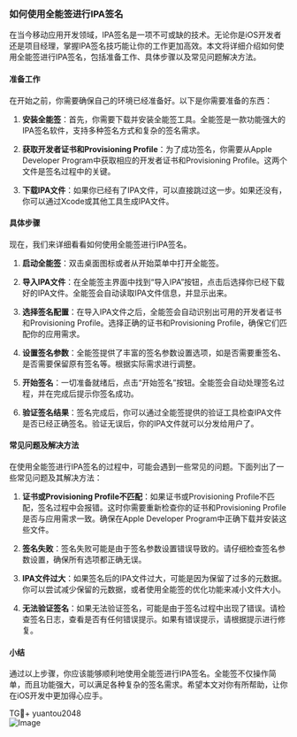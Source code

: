 ### 如何使用全能签进行IPA签名

在当今移动应用开发领域，IPA签名是一项不可或缺的技术。无论你是iOS开发者还是项目经理，掌握IPA签名技巧能让你的工作更加高效。本文将详细介绍如何使用全能签进行IPA签名，包括准备工作、具体步骤以及常见问题解决方法。

#### 准备工作

在开始之前，你需要确保自己的环境已经准备好。以下是你需要准备的东西：

1. **安装全能签**：首先，你需要下载并安装全能签工具。全能签是一款功能强大的IPA签名软件，支持多种签名方式和复杂的签名需求。
   
2. **获取开发者证书和Provisioning Profile**：为了成功签名，你需要从Apple Developer Program中获取相应的开发者证书和Provisioning Profile。这两个文件是签名过程中的关键。

3. **下载IPA文件**：如果你已经有了IPA文件，可以直接跳过这一步。如果还没有，你可以通过Xcode或其他工具生成IPA文件。

#### 具体步骤

现在，我们来详细看看如何使用全能签进行IPA签名。

1. **启动全能签**：双击桌面图标或者从开始菜单中打开全能签。

2. **导入IPA文件**：在全能签主界面中找到“导入IPA”按钮，点击后选择你已经下载好的IPA文件。全能签会自动读取IPA文件信息，并显示出来。

3. **选择签名配置**：在导入IPA文件之后，全能签会自动识别出可用的开发者证书和Provisioning Profile。选择正确的证书和Provisioning Profile，确保它们匹配你的应用需求。

4. **设置签名参数**：全能签提供了丰富的签名参数设置选项，如是否需要重签名、是否需要保留原有签名等。根据实际需求进行调整。

5. **开始签名**：一切准备就绪后，点击“开始签名”按钮。全能签会自动处理签名过程，并在完成后提示你签名成功。

6. **验证签名结果**：签名完成后，你可以通过全能签提供的验证工具检查IPA文件是否已经正确签名。验证无误后，你的IPA文件就可以分发给用户了。

#### 常见问题及解决方法

在使用全能签进行IPA签名的过程中，可能会遇到一些常见的问题。下面列出了一些常见问题及其解决方法：

1. **证书或Provisioning Profile不匹配**：如果证书或Provisioning Profile不匹配，签名过程中会报错。这时你需要重新检查你的证书和Provisioning Profile是否与应用需求一致。确保在Apple Developer Program中正确下载并安装这些文件。

2. **签名失败**：签名失败可能是由于签名参数设置错误导致的。请仔细检查签名参数设置，确保所有选项都正确无误。

3. **IPA文件过大**：如果签名后的IPA文件过大，可能是因为保留了过多的元数据。你可以尝试减少保留的元数据，或者使用全能签的优化功能来减小文件大小。

4. **无法验证签名**：如果无法验证签名，可能是由于签名过程中出现了错误。请检查签名日志，查看是否有任何错误提示。如果有错误提示，请根据提示进行修复。

#### 小结

通过以上步骤，你应该能够顺利地使用全能签进行IPA签名。全能签不仅操作简单，而且功能强大，可以满足各种复杂的签名需求。希望本文对你有所帮助，让你在iOS开发中更加得心应手。

TG💪+ yuantou2048  
![Image](https://github.com/user-attachments/assets/b096be7b-4918-425d-a280-69484dc5cd6f)